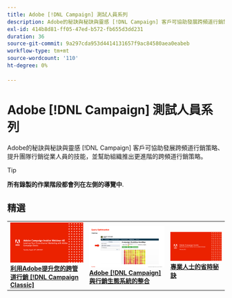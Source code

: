 ```yaml
---
title: Adobe [!DNL Campaign] 測試人員系列
description: Adobe的秘訣與秘訣與靈感 [!DNL Campaign] 客戶可協助發展跨頻道行銷策略、提升團隊行銷從業人員的技能，並幫助組織推出更進階的跨頻道行銷策略。
exl-id: 414b8d81-ff05-47ed-b572-fb655d3dd231
duration: 36
source-git-commit: 9a297cda953d4414131657f9ac84580aea0eabeb
workflow-type: tm+mt
source-wordcount: '110'
ht-degree: 0%

---
```


# Adobe [!DNL Campaign] 測試人員系列

Adobe的秘訣與秘訣與靈感 [!DNL Campaign] 客戶可協助發展跨頻道行銷策略、提升團隊行銷從業人員的技能，並幫助組織推出更進階的跨頻道行銷策略。

>[!TIP]
>
>**所有錄製的作業階段都會列在左側的導覽中**.

## 精選

<table>
  <tr>
   <td>
      <a href="2022/cross-channel.md">
      <img alt="利用Adobe提升您的跨管道行銷 [!DNL Campaign Classic]" src="assets/cross-channel.png"/>
      </a>
      <div>
         <a href="./2022/cross-channel.md"><strong>利用Adobe提升您的跨管道行銷 [!DNL Campaign Classic]</strong></a>
         <br/>
      </div>
   </td>
   <td>
      <a href="2022/integrations.md">
      <img alt="Adobe [!DNL Campaign] 與行銷生態系統的整合" src="assets/integrations.png"/>
      </a>
      <div>
         <a href="./2022/integrations.md"><strong>Adobe [!DNL Campaign] 與行銷生態系統的整合</strong></a>
         <br/>
      </div>
   </td>
   <td>
      <a href="2022/tips.md">
      <img alt="專業人士的省時秘訣" src="./assets/tips.png"/>
      </a>
      <div>
         <a href="2022/tips.md"><strong>專業人士的省時秘訣</strong></a>
         <br/>
      </div>
   </td>
</table>
